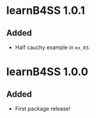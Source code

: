 # learnB4SS 1.0.1

## Added

* Half cauchy example in `ex_03`.



# learnB4SS 1.0.0

## Added

* First package release!
